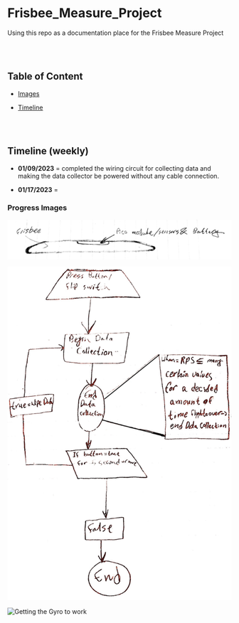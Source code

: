 # Frisbee_Measure_Project
Using this repo as a documentation place for the Frisbee Measure Project

 <br>
 <br>
 
 ## Table of Content
 
 * [Images](#progress-images)
 
 * [Timeline](#timeline-weekly)



<br>
<br>


## Timeline (weekly)

* **01/09/2023** =  completed the wiring circuit for collecting data and making the data collector be powered without any cable connection.

* **01/17/2023** =  
















### Progress Images

![iteration #1](Images/Frisbee%20Iteration%20v.1.JPG)

<img src="Images/SampleCode.jpg" alt="Sample code of how the project will work" width="750" height="750">

![Getting the Gyro to work](Images/Working%20Gyro(v.1).gif)

<br>
<br>



